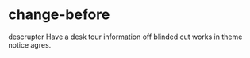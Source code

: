 # change-before
descrupter
Have a desk tour information off blinded cut works in theme notice agres.
